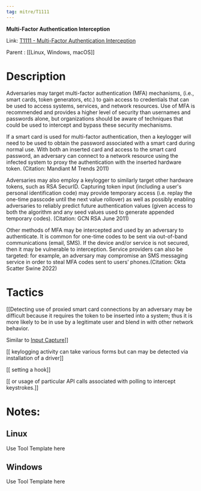 ```yaml
---
tag: mitre/T1111
---
```


**Multi-Factor Authentication Interception**

Link: [T1111 - Multi-Factor Authentication Interception](https://attack.mitre.org/techniques/T1111)

Parent : [[Linux, Windows, macOS]]


# Description

Adversaries may target multi-factor authentication (MFA) mechanisms, (i.e., smart cards, token generators, etc.) to gain access to credentials that can be used to access systems, services, and network resources. Use of MFA is recommended and provides a higher level of security than usernames and passwords alone, but organizations should be aware of techniques that could be used to intercept and bypass these security mechanisms. 

If a smart card is used for multi-factor authentication, then a keylogger will need to be used to obtain the password associated with a smart card during normal use. With both an inserted card and access to the smart card password, an adversary can connect to a network resource using the infected system to proxy the authentication with the inserted hardware token. (Citation: Mandiant M Trends 2011)

Adversaries may also employ a keylogger to similarly target other hardware tokens, such as RSA SecurID. Capturing token input (including a user's personal identification code) may provide temporary access (i.e. replay the one-time passcode until the next value rollover) as well as possibly enabling adversaries to reliably predict future authentication values (given access to both the algorithm and any seed values used to generate appended temporary codes). (Citation: GCN RSA June 2011)

Other methods of MFA may be intercepted and used by an adversary to authenticate. It is common for one-time codes to be sent via out-of-band communications (email, SMS). If the device and/or service is not secured, then it may be vulnerable to interception. Service providers can also be targeted: for example, an adversary may compromise an SMS messaging service in order to steal MFA codes sent to users’ phones.(Citation: Okta Scatter Swine 2022)

# Tactics


[[Detecting use of proxied smart card connections by an adversary may be difficult because it requires the token to be inserted into a system; thus it is more likely to be in use by a legitimate user and blend in with other network behavior.

Similar to [Input Capture](https://attack.mitre.org/techniques/T1056)]]

[[ keylogging activity can take various forms but can may be detected via installation of a driver]]

[[ setting a hook]]

[[ or usage of particular API calls associated with polling to intercept keystrokes.]]


# Notes:

## Linux

Use Tool Template here

## Windows

Use Tool Template here